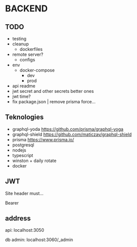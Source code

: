 # BACKEND

## TODO

- testing
- cleanup
  - dockerfiles
- remote server?
  - configs
- env
  - docker-compose
    - dev
    - prod
- api readme
- jwt secret and other secrets better ones
- jwt time?
- fix package.json | remove prisma force...

## Teknologies

- graphql-yoda https://github.com/prisma/graphql-yoga
- graphql-shield https://github.com/maticzav/graphql-shield
- prisma https://www.prisma.io/
- postgresql
- nodejs
- typescript
- winston + daily rotate
- docker

## JWT

Site header must...

Bearer <token>

## address

api: localhost:3050

db admin: localhost:3060/\_admin
